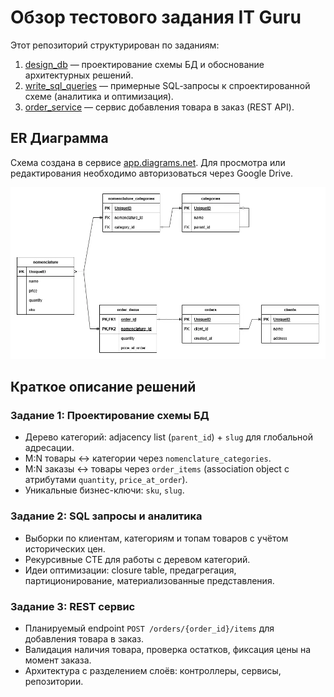 # Обзор тестового задания IT Guru

Этот репозиторий структурирован по заданиям:
1. [design_db](https://github.com/jmp-ff25/it_guru_test_task/tree/main/1.design_db) — проектирование схемы БД и обоснование архитектурных решений.
2. [write_sql_queries](https://github.com/jmp-ff25/it_guru_test_task/tree/main/2.write_sql_queries) — примерные SQL‑запросы к спроектированной схеме (аналитика и оптимизация).
3. [order_service](https://github.com/jmp-ff25/it_guru_test_task/tree/main/3.order_service) — сервис добавления товара в заказ (REST API).

## ER Диаграмма
Схема создана в сервисе [app.diagrams.net](https://app.diagrams.net/#G1bLuMsimx5jykM-r0WPpKInOpm8kdANOJ). Для просмотра или редактирования необходимо авторизоваться через Google Drive.

![ER Диаграмма схемы БД](https://raw.githubusercontent.com/jmp-ff25/it_guru_test_task/main/1.design_db/scheme_db_draw.io.png)

## Краткое описание решений

### Задание 1: Проектирование схемы БД
- Дерево категорий: adjacency list (`parent_id`) + `slug` для глобальной адресации.
- M:N товары ↔ категории через `nomenclature_categories`.
- M:N заказы ↔ товары через `order_items` (association object с атрибутами `quantity`, `price_at_order`).
- Уникальные бизнес-ключи: `sku`, `slug`.

### Задание 2: SQL запросы и аналитика
- Выборки по клиентам, категориям и топам товаров с учётом исторических цен.
- Рекурсивные CTE для работы с деревом категорий.
- Идеи оптимизации: closure table, предагрегация, партиционирование, материализованные представления.

### Задание 3: REST сервис
- Планируемый endpoint `POST /orders/{order_id}/items` для добавления товара в заказ.
- Валидация наличия товара, проверка остатков, фиксация цены на момент заказа.
- Архитектура с разделением слоёв: контроллеры, сервисы, репозитории.


